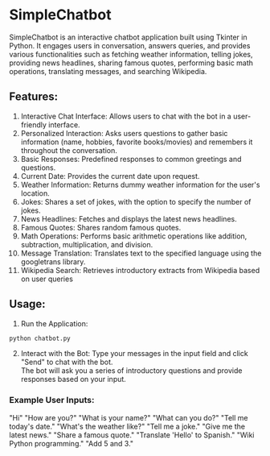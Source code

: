 # SimpleChatbot
SimpleChatbot is an interactive chatbot application built using Tkinter in Python. It engages users in conversation, answers queries, and provides various 
functionalities such as fetching weather information, telling jokes, providing news headlines, sharing famous quotes, performing basic math operations, 
translating messages, and searching Wikipedia.

## Features:
1) Interactive Chat Interface: Allows users to chat with the bot in a user-friendly interface.
2) Personalized Interaction: Asks users questions to gather basic information (name, hobbies, favorite books/movies) and remembers it throughout the conversation.
3) Basic Responses: Predefined responses to common greetings and questions.
4) Current Date: Provides the current date upon request.
5) Weather Information: Returns dummy weather information for the user's location.
6) Jokes: Shares a set of jokes, with the option to specify the number of jokes.
7) News Headlines: Fetches and displays the latest news headlines.
8) Famous Quotes: Shares random famous quotes.
9) Math Operations: Performs basic arithmetic operations like addition, subtraction, multiplication, and division.
10) Message Translation: Translates text to the specified language using the googletrans library.
11) Wikipedia Search: Retrieves introductory extracts from Wikipedia based on user queries

## Usage:
1) Run the Application:
  ``` bash
  python chatbot.py
  ```
2) Interact with the Bot:
Type your messages in the input field and click "Send" to chat with the bot.<br>
The bot will ask you a series of introductory questions and provide responses based on your input.

### Example User Inputs:
"Hi"
"How are you?"
"What is your name?"
"What can you do?"
"Tell me today's date."
"What's the weather like?"
"Tell me a joke."
"Give me the latest news."
"Share a famous quote."
"Translate 'Hello' to Spanish."
"Wiki Python programming."
"Add 5 and 3."
